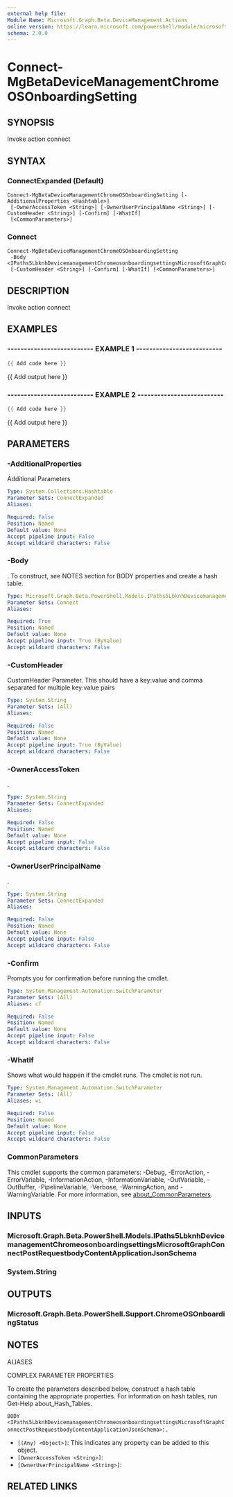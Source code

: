 ```yaml
---
external help file:
Module Name: Microsoft.Graph.Beta.DeviceManagement.Actions
online version: https://learn.microsoft.com/powershell/module/microsoft.graph.beta.devicemanagement.actions/connect-mgbetadevicemanagementchromeosonboardingsetting
schema: 2.0.0
---
```


# Connect-MgBetaDeviceManagementChromeOSOnboardingSetting

## SYNOPSIS
Invoke action connect

## SYNTAX

### ConnectExpanded (Default)
```
Connect-MgBetaDeviceManagementChromeOSOnboardingSetting [-AdditionalProperties <Hashtable>]
 [-OwnerAccessToken <String>] [-OwnerUserPrincipalName <String>] [-CustomHeader <String>] [-Confirm] [-WhatIf]
 [<CommonParameters>]
```

### Connect
```
Connect-MgBetaDeviceManagementChromeOSOnboardingSetting
 -Body <IPaths5LbknhDevicemanagementChromeosonboardingsettingsMicrosoftGraphConnectPostRequestbodyContentApplicationJsonSchema>
 [-CustomHeader <String>] [-Confirm] [-WhatIf] [<CommonParameters>]
```

## DESCRIPTION
Invoke action connect

## EXAMPLES

### -------------------------- EXAMPLE 1 --------------------------
```powershell
{{ Add code here }}
```

{{ Add output here }}

### -------------------------- EXAMPLE 2 --------------------------
```powershell
{{ Add code here }}
```

{{ Add output here }}

## PARAMETERS

### -AdditionalProperties
Additional Parameters

```yaml
Type: System.Collections.Hashtable
Parameter Sets: ConnectExpanded
Aliases:

Required: False
Position: Named
Default value: None
Accept pipeline input: False
Accept wildcard characters: False
```

### -Body
.
To construct, see NOTES section for BODY properties and create a hash table.

```yaml
Type: Microsoft.Graph.Beta.PowerShell.Models.IPaths5LbknhDevicemanagementChromeosonboardingsettingsMicrosoftGraphConnectPostRequestbodyContentApplicationJsonSchema
Parameter Sets: Connect
Aliases:

Required: True
Position: Named
Default value: None
Accept pipeline input: True (ByValue)
Accept wildcard characters: False
```

### -CustomHeader
CustomHeader Parameter.
This should have a key:value and comma separated for multiple key:value pairs

```yaml
Type: System.String
Parameter Sets: (All)
Aliases:

Required: False
Position: Named
Default value: None
Accept pipeline input: True (ByValue)
Accept wildcard characters: False
```

### -OwnerAccessToken
.

```yaml
Type: System.String
Parameter Sets: ConnectExpanded
Aliases:

Required: False
Position: Named
Default value: None
Accept pipeline input: False
Accept wildcard characters: False
```

### -OwnerUserPrincipalName
.

```yaml
Type: System.String
Parameter Sets: ConnectExpanded
Aliases:

Required: False
Position: Named
Default value: None
Accept pipeline input: False
Accept wildcard characters: False
```

### -Confirm
Prompts you for confirmation before running the cmdlet.

```yaml
Type: System.Management.Automation.SwitchParameter
Parameter Sets: (All)
Aliases: cf

Required: False
Position: Named
Default value: None
Accept pipeline input: False
Accept wildcard characters: False
```

### -WhatIf
Shows what would happen if the cmdlet runs.
The cmdlet is not run.

```yaml
Type: System.Management.Automation.SwitchParameter
Parameter Sets: (All)
Aliases: wi

Required: False
Position: Named
Default value: None
Accept pipeline input: False
Accept wildcard characters: False
```

### CommonParameters
This cmdlet supports the common parameters: -Debug, -ErrorAction, -ErrorVariable, -InformationAction, -InformationVariable, -OutVariable, -OutBuffer, -PipelineVariable, -Verbose, -WarningAction, and -WarningVariable. For more information, see [about_CommonParameters](http://go.microsoft.com/fwlink/?LinkID=113216).

## INPUTS

### Microsoft.Graph.Beta.PowerShell.Models.IPaths5LbknhDevicemanagementChromeosonboardingsettingsMicrosoftGraphConnectPostRequestbodyContentApplicationJsonSchema

### System.String

## OUTPUTS

### Microsoft.Graph.Beta.PowerShell.Support.ChromeOSOnboardingStatus

## NOTES

ALIASES

COMPLEX PARAMETER PROPERTIES

To create the parameters described below, construct a hash table containing the appropriate properties. For information on hash tables, run Get-Help about_Hash_Tables.


`BODY <IPaths5LbknhDevicemanagementChromeosonboardingsettingsMicrosoftGraphConnectPostRequestbodyContentApplicationJsonSchema>`: .
  - `[(Any) <Object>]`: This indicates any property can be added to this object.
  - `[OwnerAccessToken <String>]`: 
  - `[OwnerUserPrincipalName <String>]`: 

## RELATED LINKS

